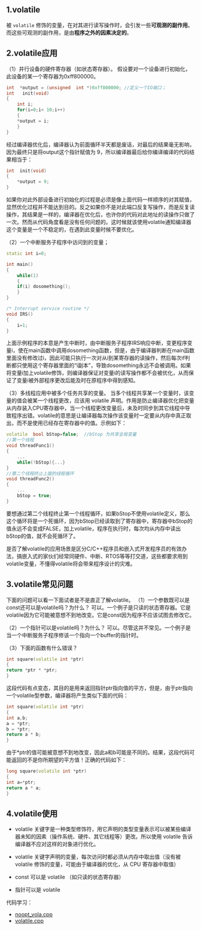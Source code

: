 ## 1.volatile
被 `volatile` 修饰的变量，在对其进行读写操作时，会引发一些**可观测的副作用**。而这些可观测的副作用，是由**程序之外的因素决定的**。

## 2.volatile应用
（1）并行设备的硬件寄存器（如状态寄存器）。
假设要对一个设备进行初始化，此设备的某一个寄存器为0xff800000。

```c++
int  *output = (unsigned  int *)0xff800000; //定义一个IO端口；  
int   init(void)  
{  
    int i;  
    for(i=0;i< 10;i++)
    {  
    *output = i;  
    }  
}
```
经过编译器优化后，编译器认为前面循环半天都是废话，对最后的结果毫无影响，因为最终只是将output这个指针赋值为 9，所以编译器最后给你编译编译的代码结果相当于：
```c++
int  init(void)  
{  
    *output = 9;  
}
```
如果你对此外部设备进行初始化的过程是必须是像上面代码一样顺序的对其赋值，显然优化过程并不能达到目的。反之如果你不是对此端口反复写操作，而是反复读操作，其结果是一样的，编译器在优化后，也许你的代码对此地址的读操作只做了一次。然而从代码角度看是没有任何问题的。这时候就该使用volatile通知编译器这个变量是一个不稳定的，在遇到此变量时候不要优化。

（2）一个中断服务子程序中访问到的变量；

```c++
static int i=0;

int main()
{
    while(1)
    {
    if(i) dosomething();
    }
}

/* Interrupt service routine */
void IRS()
{
	i=1;
}
```
上面示例程序的本意是产生中断时，由中断服务子程序IRS响应中断，变更程序变量i，使在main函数中调用dosomething函数，但是，由于编译器判断在main函数里面没有修改过i，因此可能只执行一次对从i到某寄存器的读操作，然后每次if判断都只使用这个寄存器里面的“i副本”，导致dosomething永远不会被调用。如果将变量i加上volatile修饰，则编译器保证对变量i的读写操作都不会被优化，从而保证了变量i被外部程序更改后能及时在原程序中得到感知。

（3）多线程应用中被多个任务共享的变量。
当多个线程共享某一个变量时，该变量的值会被某一个线程更改，应该用 volatile 声明。作用是防止编译器优化把变量从内存装入CPU寄存器中，当一个线程更改变量后，未及时同步到其它线程中导致程序出错。volatile的意思是让编译器每次操作该变量时一定要从内存中真正取出，而不是使用已经存在寄存器中的值。示例如下：
```c++
volatile  bool bStop=false;  //bStop 为共享全局变量  
//第一个线程
void threadFunc1()
{
    ...
    while(!bStop){...}
}
//第二个线程终止上面的线程循环
void threadFunc2()
{
    ...
    bStop = true;
}
```
要想通过第二个线程终止第一个线程循环，如果bStop不使用volatile定义，那么这个循环将是一个死循环，因为bStop已经读取到了寄存器中，寄存器中bStop的值永远不会变成FALSE，加上volatile，程序在执行时，每次均从内存中读出bStop的值，就不会死循环了。

是否了解volatile的应用场景是区分C/C++程序员和嵌入式开发程序员的有效办法，搞嵌入式的家伙们经常同硬件、中断、RTOS等等打交道，这些都要求用到volatile变量，不懂得volatile将会带来程序设计的灾难。

## 3.volatile常见问题
下面的问题可以看一下面试者是不是直正了解volatile。
（1）一个参数既可以是const还可以是volatile吗？为什么？
可以。一个例子是只读的状态寄存器。它是volatile因为它可能被意想不到地改变。它是const因为程序不应该试图去修改它。

（2）一个指针可以是volatile吗？为什么？
可以。尽管这并不常见。一个例子是当一个中断服务子程序修该一个指向一个buffer的指针时。

（3）下面的函数有什么错误？
```c++
int square(volatile int *ptr) 
{ 
return *ptr * *ptr; 
} 
```
这段代码有点变态，其目的是用来返回指针ptr指向值的平方，但是，由于ptr指向一个volatile型参数，编译器将产生类似下面的代码：
```c++
int square(volatile int *ptr) 
{ 
int a,b; 
a = *ptr; 
b = *ptr; 
return a * b; 
} 
```
由于*ptr的值可能被意想不到地改变，因此a和b可能是不同的。结果，这段代码可能返回的不是你所期望的平方值！正确的代码如下：
```c++
long square(volatile int *ptr) 
{ 
int a=*ptr; 
return a * a; 
} 
```
## 4.volatile使用

- volatile 关键字是一种类型修饰符，用它声明的类型变量表示可以被某些编译器未知的因素（操作系统、硬件、其它线程等）更改。所以使用 volatile 告诉编译器不应对这样的对象进行优化。

- volatile 关键字声明的变量，每次访问时都必须从内存中取出值（没有被 volatile 修饰的变量，可能由于编译器的优化，从 CPU 寄存器中取值）
- const 可以是 volatile （如只读的状态寄存器）
- 指针可以是 volatile

代码学习：

- [noopt_vola.cpp](./noopt_vola.cpp)
- [volatile.cpp](./volatile.cpp)

